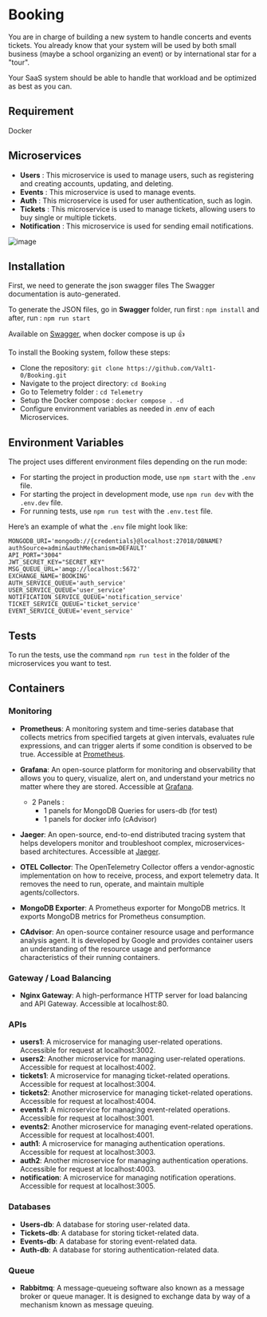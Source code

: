 # Booking

You are in charge of building a new system to handle concerts and events tickets.
You already know that your system will be used by both small business (maybe a school organizing an event) or by international star for a "tour".

Your SaaS system should be able to handle that workload and be optimized as best as you can.

## Requirement

Docker

## Microservices

- **Users** : This microservice is used to manage users, such as registering and creating accounts, updating, and deleting.
- **Events** : This microservice is used to manage events.
- **Auth** : This microservice is used for user authentication, such as login.
- **Tickets** : This microservice is used to manage tickets, allowing users to buy single or multiple tickets.
- **Notification** : This microservice is used for sending email notifications.

![image](https://github.com/Valt1-0/Booking/assets/44736220/8f766a0b-d8c1-45ce-bc1e-324a1b9f2c74)

## Installation

First, we need to generate the json swagger files
The Swagger documentation is auto-generated.

To generate the JSON files, go in **Swagger** folder, run first : `npm install` and after, run : `npm run start`

Available on [Swagger](localhost:4000), when docker compose is up 👍


To install the Booking system, follow these steps:

- Clone the repository: `git clone https://github.com/Valt1-0/Booking.git`
- Navigate to the project directory: `cd Booking`
- Go to Telemetry folder : `cd Telemetry`
- Setup the Docker compose : `docker compose . -d`
- Configure environment variables as needed in .env of each Microservices.



## Environment Variables

The project uses different environment files depending on the run mode:

- For starting the project in production mode, use `npm start` with the `.env` file.
- For starting the project in development mode, use `npm run dev` with the `.env.dev` file.
- For running tests, use `npm run test` with the `.env.test` file.

Here’s an example of what the `.env` file might look like:

```env
MONGODB_URI='mongodb://{credentials}@localhost:27018/DBNAME?authSource=admin&authMechanism=DEFAULT'
API_PORT="3004"
JWT_SECRET_KEY="SECRET_KEY"
MSG_QUEUE_URL='amqp://localhost:5672'
EXCHANGE_NAME='BOOKING'
AUTH_SERVICE_QUEUE='auth_service'
USER_SERVICE_QUEUE='user_service'
NOTIFICATION_SERVICE_QUEUE='notification_service'
TICKET_SERVICE_QUEUE='ticket_service'
EVENT_SERVICE_QUEUE='event_service'
```

## Tests

To run the tests, use the command `npm run test` in the folder of the microservices you want to test.

## Containers


### Monitoring

- **Prometheus**: A monitoring system and time-series database that collects metrics from specified targets at given intervals, evaluates rule expressions, and can trigger alerts if some condition is observed to be true. Accessible at [Prometheus](localhost:9090).
- **Grafana**: An open-source platform for monitoring and observability that allows you to query, visualize, alert on, and understand your metrics no matter where they are stored. Accessible at [Grafana](localhost:3000).

    - 2 Panels :
        - 1 panels for MongoDB Queries for users-db (for test)
        - 1 panels for docker info (cAdvisor)

- **Jaeger**: An open-source, end-to-end distributed tracing system that helps developers monitor and troubleshoot complex, microservices-based architectures. Accessible at [Jaeger](localhost:16686).
- **OTEL Collector**: The OpenTelemetry Collector offers a vendor-agnostic implementation on how to receive, process, and export telemetry data. It removes the need to run, operate, and maintain multiple agents/collectors.
- **MongoDB Exporter**: A Prometheus exporter for MongoDB metrics. It exports MongoDB metrics for Prometheus consumption.
- **CAdvisor**: An open-source container resource usage and performance analysis agent. It is developed by Google and provides container users an understanding of the resource usage and performance characteristics of their running containers.

### Gateway / Load Balancing

- **Nginx Gateway**: A high-performance HTTP server for load balancing and API Gateway. Accessible at localhost:80.

### APIs

- **users1**: A microservice for managing user-related operations. Accessible for request at localhost:3002.
- **users2**: Another microservice for managing user-related operations. Accessible for request at localhost:4002.
- **tickets1**: A microservice for managing ticket-related operations. Accessible for request at localhost:3004.
- **tickets2**: Another microservice for managing ticket-related operations. Accessible for request at localhost:4004.
- **events1**: A microservice for managing event-related operations. Accessible for request at localhost:3001.
- **events2**: Another microservice for managing event-related operations. Accessible for request at localhost:4001.
- **auth1**: A microservice for managing authentication operations. Accessible for request at localhost:3003.
- **auth2**: Another microservice for managing authentication operations. Accessible for request at localhost:4003.
- **notification**: A microservice for managing notification operations. Accessible for request at localhost:3005.

### Databases

- **Users-db**: A database for storing user-related data.
- **Tickets-db**: A database for storing ticket-related data.
- **Events-db**: A database for storing event-related data.
- **Auth-db**: A database for storing authentication-related data.

### Queue

- **Rabbitmq**: A message-queueing software also known as a message broker or queue manager. It is designed to exchange data by way of a mechanism known as message queuing.

